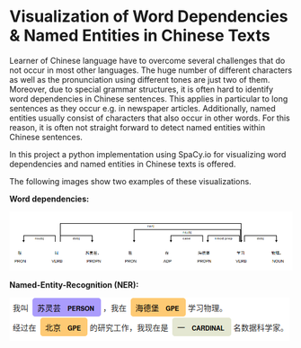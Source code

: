 # Visualization of Word Dependencies & Named Entities in Chinese Texts

Learner of Chinese language have to overcome several challenges that do not occur in most other languages. The huge number of different characters as well as the pronunciation using different tones are just two of them. Moreover, due to special grammar structures, it is often hard to identify word dependencies in Chinese sentences. This applies in particular to long sentences as they occur e.g. in newspaper articles. Additionally, named entities usually consist of characters that also occur in other words. For this reason, it is often not straight forward to detect named entities within Chinese sentences.

In this project a python implementation using SpaCy.io for visualizing word dependencies and named entities in Chinese texts is offered.


The following images show two examples of these visualizations.

**Word dependencies:**


![dependencies-chinese](images/dependencies_chinese.png)




**Named-Entity-Recognition (NER):**


![ner-chinese](images/ner_chinese.png)

